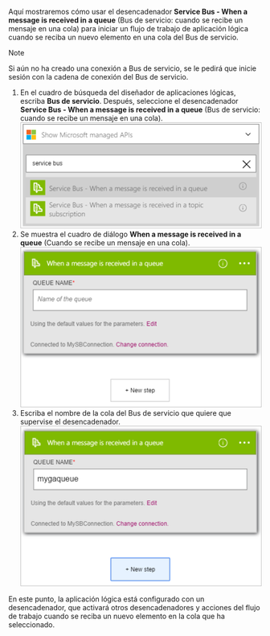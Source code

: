 Aquí mostraremos cómo usar el desencadenador **Service Bus - When a message is received in a queue** (Bus de servicio: cuando se recibe un mensaje en una cola) para iniciar un flujo de trabajo de aplicación lógica cuando se reciba un nuevo elemento en una cola del Bus de servicio.  

> [!NOTE]
> Si aún no ha creado una conexión a Bus de servicio, se le pedirá que inicie sesión con la cadena de conexión del Bus de servicio.  
> 
> 

1. En el cuadro de búsqueda del diseñador de aplicaciones lógicas, escriba **Bus de servicio**. Después, seleccione el desencadenador **Service Bus - When a message is received in a queue** (Bus de servicio: cuando se recibe un mensaje en una cola).  
   ![Imagen 1 de desencadenador del Bus de servicio](./media/connectors-create-api-servicebus/trigger-1.png)   
2. Se muestra el cuadro de diálogo **When a message is received in a queue** (Cuando se recibe un mensaje en una cola).  
   ![Imagen 2 de desencadenador del Bus de servicio](./media/connectors-create-api-servicebus/trigger-2.png)   
3. Escriba el nombre de la cola del Bus de servicio que quiere que supervise el desencadenador.   
   ![Imagen 3 de desencadenador del Bus de servicio](./media/connectors-create-api-servicebus/trigger-3.png)   

En este punto, la aplicación lógica está configurado con un desencadenador, que activará otros desencadenadores y acciones del flujo de trabajo cuando se reciba un nuevo elemento en la cola que ha seleccionado.    

